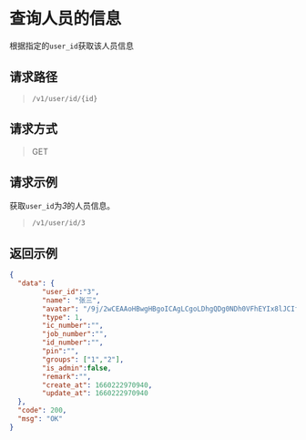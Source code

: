 # 查询人员的信息

根据指定的`user_id`获取该人员信息

## 请求路径

> `/v1/user/id/{id}`

## 请求方式

> GET


## 请求示例

获取`user_id`为*3*的人员信息。

> `/v1/user/id/3`

## 返回示例

```json
{
  "data": {
        "user_id":"3",
        "name": "张三",
        "avatar": "/9j/2wCEAAoHBwgHBgoICAgLCgoLDhgQDg0NDh0VFhEYIx8lJCIfIiEmKzcvJik0KSEiMEExNDk7Pj4",
        "type": 1,
        "ic_number":"",
        "job_number":"",
        "id_number":"",
        "pin":"",
        "groups": ["1","2"],
        "is_admin":false,
        "remark":"",
        "create_at": 1660222970940,
        "update_at": 1660222970940
  },
  "code": 200,
  "msg": "OK"
}
```